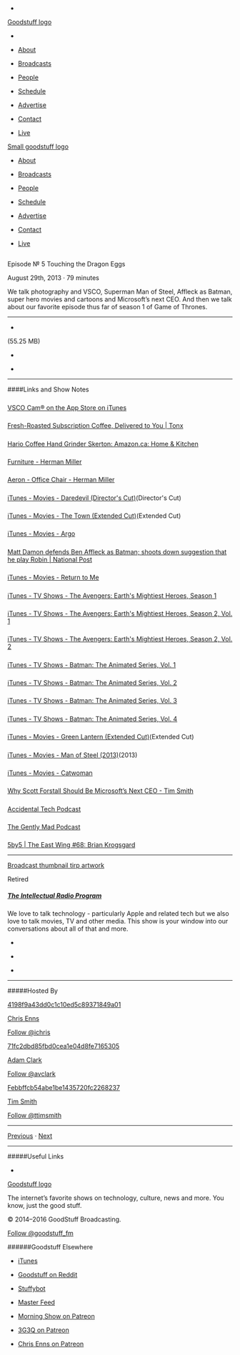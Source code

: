 

-
[Goodstuff logo](http://www.goodstuff.fm/)[](/assets/goodstuff_logo-17c1fe6f378352de5d7345f76152130b.svg)

-


-  [About](/about)

-  [Broadcasts](/broadcasts)

-  [People](/people)

-  [Schedule](/schedule)

-  [Advertise](/advertise)

-  [Contact](/contact)

-  [Live](/live)


[Small goodstuff logo](http://www.goodstuff.fm/)[](/assets/small_goodstuff_logo-bf032e72b9ec41494f4d90905f1ad619.svg)


-  [About](/about)

-  [Broadcasts](/broadcasts)

-  [People](/people)

-  [Schedule](/schedule)

-  [Advertise](/advertise)

-  [Contact](/contact)

-  [Live](/live)


##
Episode № 5
Touching the Dragon Eggs


August 29th, 2013
·
79
minutes


We talk photography and VSCO, Superman Man of Steel, Affleck as Batman, super hero movies and cartoons and Microsoft’s next CEO. And then we talk about our favorite episode thus far of season 1 of Game of Thrones.


------------------------------


-
[](https://goodstuffs3.s3.amazonaws.com/uploads/tirp-5.mp3)(55.25 MB)

-
[](http://twitter.com/intent/tweet?text=The%20Intellectual%20Radio%20Program%20%E2%84%96%205%20on%20@goodstuff_fm%20-%20http://goodstuff.fm/tirp/5)

-
[](http://www.facebook.com/sharer/sharer.php?u=http://goodstuff.fm/tirp/5)


------------------------------


####Links and Show Notes

#####
[VSCO Cam® on the App Store on iTunes](https://itunes.apple.com/ca/app/vsco-cam/id588013838?mt=8&ign-mpt=uo%3D8)


#####
[Fresh-Roasted Subscription Coffee, Delivered to You | Tonx](https://tonx.org/)


#####
[Hario Coffee Hand Grinder Skerton: Amazon.ca: Home & Kitchen](http://www.amazon.ca/gp/product/B001802PIQ/ref=as_li_ss_tl?ie=UTF8&camp=15121&creative=390961&creativeASIN=B001802PIQ&linkCode=as2&tag=farawsoclos0a-20)


#####
[Furniture - Herman Miller](http://www.hermanmiller.com/)


#####
[Aeron - Office Chair - Herman Miller](http://www.hermanmiller.com/products/seating/performance-work-chairs/aeron-chairs.html)


#####
[iTunes - Movies - Daredevil (Director's Cut)](https://itunes.apple.com/ca/movie/daredevil-directors-cut/id289455267?ign-mpt=uo%3D8)(Director's Cut)


#####
[iTunes - Movies - The Town (Extended Cut)](https://itunes.apple.com/ca/movie/the-town-extended-cut/id408187101?ign-mpt=uo%3D8)(Extended Cut)


#####
[iTunes - Movies - Argo](https://itunes.apple.com/ca/movie/argo/id589625320?ign-mpt=uo%3D8)


#####
[Matt Damon defends Ben Affleck as Batman; shoots down suggestion that he play Robin | National Post](http://arts.nationalpost.com/2013/08/28/matt-damon-defends-ben-affleck-as-batman-shoots-down-suggestion-that-he-play-robin/)


#####
[iTunes - Movies - Return to Me](https://itunes.apple.com/ca/movie/return-to-me/id333751720?ign-mpt=uo%3D8)


#####
[iTunes - TV Shows - The Avengers: Earth's Mightiest Heroes, Season 1](https://itunes.apple.com/ca/tv-season/avengers-earths-mightiest/id511379128?ign-mpt=uo%3D8)


#####
[iTunes - TV Shows - The Avengers: Earth's Mightiest Heroes, Season 2, Vol. 1](https://itunes.apple.com/ca/tv-season/avengers-earths-mightiest/id550504069?ign-mpt=uo%3D8)


#####
[iTunes - TV Shows - The Avengers: Earth's Mightiest Heroes, Season 2, Vol. 2](https://itunes.apple.com/ca/tv-season/avengers-earths-mightiest/id632299484?ign-mpt=uo%3D8)


#####
[iTunes - TV Shows - Batman: The Animated Series, Vol. 1](https://itunes.apple.com/ca/tv-season/batman-animated-series-vol./id282974093?ign-mpt=uo%3D8)


#####
[iTunes - TV Shows - Batman: The Animated Series, Vol. 2](https://itunes.apple.com/ca/tv-season/batman-animated-series-vol./id283034026?ign-mpt=uo%3D8)


#####
[iTunes - TV Shows - Batman: The Animated Series, Vol. 3](https://itunes.apple.com/ca/tv-season/batman-animated-series-vol./id283651134?ign-mpt=uo%3D8)


#####
[iTunes - TV Shows - Batman: The Animated Series, Vol. 4](https://itunes.apple.com/ca/tv-season/batman-animated-series-vol./id283990114?ign-mpt=uo%3D8)


#####
[iTunes - Movies - Green Lantern (Extended Cut)](https://itunes.apple.com/ca/movie/green-lantern-extended-cut/id464562532?ign-mpt=uo%3D8)(Extended Cut)


#####
[iTunes - Movies - Man of Steel (2013)](https://itunes.apple.com/ca/movie/man-of-steel-2013/id684580963?ign-mpt=uo%3D8)(2013)


#####
[iTunes - Movies - Catwoman](https://itunes.apple.com/ca/movie/catwoman/id291726693?ign-mpt=uo%3D8)


#####
[Why Scott Forstall Should Be Microsoft’s Next CEO - Tim Smith](http://ttimsmith.com/2013/08/why-scott-forstall-should-be-microsofts-next-ceo/)


#####
[Accidental Tech Podcast](http://atp.fm/)


#####
[The Gently Mad Podcast](http://thegentlymad.com/)


#####
[5by5 | The East Wing #68: Brian Krogsgard](http://5by5.tv/eastwing/68)


------------------------------


[Broadcast thumbnail tirp artwork](/tirp)[](https://goodstuffs3.s3.amazonaws.com/uploads/broadcast/image/15/broadcast_thumbnail_tirp_artwork.png)

Retired


##### [The Intellectual Radio Program](/tirp)


We love to talk technology - particularly Apple and related tech but we also love to talk movies, TV and other media. This show is your window into our conversations about all of that and more.

-
[](https://itunes.apple.com/us/podcast/intellectual-radio-program/id682246844)

-
[](/tirp/feed)

-
[](mailto:chris@goodstuff.fm?cc=sponsorship%40goodstuff.fm&subject=%5BGoodStuff%20FM%5D%20Sponsorship%20Inquiry%20for%20The%20Intellectual%20Radio%20Program)


------------------------------


#####Hosted By


[4198f9a43dd0c1c10ed5c89371849a01](/people/chris-enns)[](http://gravatar.com/avatar/4198f9a43dd0c1c10ed5c89371849a01.png?s=300&r=pg)

[Chris Enns](/people/chris-enns)


[Follow @ichris](https://twitter.com/ichris)


[71fc2dbd85fbd0cea1e04d8fe7165305](/people/avclark)[](http://gravatar.com/avatar/71fc2dbd85fbd0cea1e04d8fe7165305.png?s=300&r=pg)

[Adam Clark](/people/avclark)


[Follow @avclark](https://twitter.com/avclark)


[Febbffcb54abe1be1435720fc2268237](/people/ttimsmith)[](http://gravatar.com/avatar/febbffcb54abe1be1435720fc2268237.png?s=300&r=pg)

[Tim Smith](/people/ttimsmith)


[Follow @ttimsmith](https://twitter.com/ttimsmith)


------------------------------


[Previous](/tirp/4)
·
[Next](/tirp/6)


------------------------------


#####Useful Links

-
[](mailto:chris@goodstuff.fm?subject=%5BGoodstuff%20FM%5D%20Feedback%20for%20The%20Intellectual%20Radio%20Program)


[Goodstuff logo](http://www.goodstuff.fm/)[](/assets/goodstuff_logo-17c1fe6f378352de5d7345f76152130b.svg)


The internet’s favorite shows on technology, culture, news and more. You know, just the good stuff.


© 2014–2016 GoodStuff Broadcasting.

[Follow @goodstuff_fm](https://twitter.com/goodstufffm)


######Goodstuff Elsewhere

-  [iTunes](https://itunes.apple.com/us/artist/goodstuff-fm/id843385597?mt=2)

-  [Goodstuff on Reddit](https://www.reddit.com/r/Goodstuff_fm/)

-  [Stuffybot](http://stuffybot.goodstuff.fm)

-  [Master Feed](/master/feed)

-  [Morning Show on Patreon](https://www.patreon.com/morningshow)

-  [3G3Q on Patreon](https://www.patreon.com/3g3q)

-  [Chris Enns on Patreon](https://www.patreon.com/ichris)
